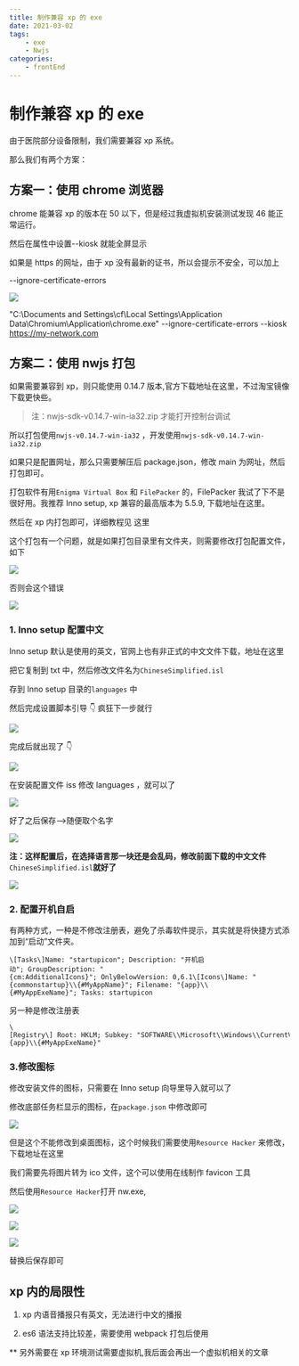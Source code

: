 ```yaml
---
title: 制作兼容 xp 的 exe
date: 2021-03-02
tags:
    - exe
    - Nwjs
categories:
    - frontEnd
---
```


# 制作兼容 xp 的 exe

由于医院部分设备限制，我们需要兼容 xp 系统。

那么我们有两个方案：

## 方案一：使用 chrome 浏览器

chrome 能兼容 xp 的版本在 50 以下，但是经过我虚拟机安装测试发现 46 能正常运行。

然后在属性中设置--kiosk 就能全屏显示

如果是 https 的网址，由于 xp 没有最新的证书，所以会提示不安全，可以加上

--ignore-certificate-errors

![](https://tcs.teambition.net/storage/3123f0e7cda17dfcab4c3c9efae2bc956590?Signature=eyJhbGciOiJIUzI1NiIsInR5cCI6IkpXVCJ9.eyJBcHBJRCI6IjU5Mzc3MGZmODM5NjMyMDAyZTAzNThmMSIsIl9hcHBJZCI6IjU5Mzc3MGZmODM5NjMyMDAyZTAzNThmMSIsIl9vcmdhbml6YXRpb25JZCI6IiIsImV4cCI6MTYxOTk2NTgxNCwiaWF0IjoxNjE5MzYxMDE0LCJyZXNvdXJjZSI6Ii9zdG9yYWdlLzMxMjNmMGU3Y2RhMTdkZmNhYjRjM2M5ZWZhZTJiYzk1NjU5MCJ9.2nQYgVCAIxBB0nTADbIeNRsxgRtRt4nAPL_YUFlel2Q)

"C:\\Documents and Settings\\cf\\Local Settings\\Application Data\\Chromium\\Application\\chrome.exe" --ignore-certificate-errors --kiosk https://my-network.com

## 方案二：使用 nwjs 打包

如果需要兼容到 xp，则只能使用 0.14.7 版本,官方下载地址在这里，不过淘宝镜像下载更快些。

> 注：nwjs-sdk-v0.14.7-win-ia32.zip 才能打开控制台调试

所以打包使用`nwjs-v0.14.7-win-ia32` ，开发使用`nwjs-sdk-v0.14.7-win-ia32.zip`

如果只是配置网址，那么只需要解压后 package.json，修改 main 为网址，然后打包即可。

打包软件有用`Enigma Virtual Box` 和 `FilePacker` 的，FilePacker 我试了下不是很好用。我推荐 Inno setup, xp 兼容的最高版本为 5.5.9, 下载地址在这里。

然后在 xp 内打包即可，详细教程见 这里

这个打包有一个问题，就是如果打包目录里有文件夹，则需要修改打包配置文件，如下

![](https://tcs.teambition.net/storage/312380a11da7f923353a41bcc6c595a879de?Signature=eyJhbGciOiJIUzI1NiIsInR5cCI6IkpXVCJ9.eyJBcHBJRCI6IjU5Mzc3MGZmODM5NjMyMDAyZTAzNThmMSIsIl9hcHBJZCI6IjU5Mzc3MGZmODM5NjMyMDAyZTAzNThmMSIsIl9vcmdhbml6YXRpb25JZCI6IiIsImV4cCI6MTYxOTk2NTgxNCwiaWF0IjoxNjE5MzYxMDE0LCJyZXNvdXJjZSI6Ii9zdG9yYWdlLzMxMjM4MGExMWRhN2Y5MjMzNTNhNDFiY2M2YzU5NWE4NzlkZSJ9.8jgoebQPYdWF0X4YQ0wi6Rbp3jFgCy8uZilvvJVazR0)

否则会这个错误

![](https://tcs.teambition.net/storage/312300f69a57625f8d7da0a3ec30a4b9fb43?Signature=eyJhbGciOiJIUzI1NiIsInR5cCI6IkpXVCJ9.eyJBcHBJRCI6IjU5Mzc3MGZmODM5NjMyMDAyZTAzNThmMSIsIl9hcHBJZCI6IjU5Mzc3MGZmODM5NjMyMDAyZTAzNThmMSIsIl9vcmdhbml6YXRpb25JZCI6IiIsImV4cCI6MTYxOTk2NTgxNCwiaWF0IjoxNjE5MzYxMDE0LCJyZXNvdXJjZSI6Ii9zdG9yYWdlLzMxMjMwMGY2OWE1NzYyNWY4ZDdkYTBhM2VjMzBhNGI5ZmI0MyJ9.-bW1Avlu9n-VG1Z9ypANv3OusIRAYhbIK4AST2u_A5c)

### 1\. Inno setup 配置中文

Inno setup 默认是使用的英文，官网上也有非正式的中文文件下载，地址在这里

把它复制到 txt 中，然后修改文件名为`ChineseSimplified.isl`

存到 Inno setup 目录的`languages` 中

然后完成设置脚本引导 👇 疯狂下一步就行

![](https://tcs.teambition.net/storage/3124c7759d0ab86b8625b2654a9c6245f156?Signature=eyJhbGciOiJIUzI1NiIsInR5cCI6IkpXVCJ9.eyJBcHBJRCI6IjU5Mzc3MGZmODM5NjMyMDAyZTAzNThmMSIsIl9hcHBJZCI6IjU5Mzc3MGZmODM5NjMyMDAyZTAzNThmMSIsIl9vcmdhbml6YXRpb25JZCI6IiIsImV4cCI6MTYxOTk2NTgxNCwiaWF0IjoxNjE5MzYxMDE0LCJyZXNvdXJjZSI6Ii9zdG9yYWdlLzMxMjRjNzc1OWQwYWI4NmI4NjI1YjI2NTRhOWM2MjQ1ZjE1NiJ9._edW9CNnsk6WAlieNtwvSIVidCD8F0iWihRpWvtAD3g)

完成后就出现了 👇

![](https://tcs.teambition.net/storage/31246a532e0b0b5ba672300febece208dd8a?Signature=eyJhbGciOiJIUzI1NiIsInR5cCI6IkpXVCJ9.eyJBcHBJRCI6IjU5Mzc3MGZmODM5NjMyMDAyZTAzNThmMSIsIl9hcHBJZCI6IjU5Mzc3MGZmODM5NjMyMDAyZTAzNThmMSIsIl9vcmdhbml6YXRpb25JZCI6IiIsImV4cCI6MTYxOTk2NTgxNCwiaWF0IjoxNjE5MzYxMDE0LCJyZXNvdXJjZSI6Ii9zdG9yYWdlLzMxMjQ2YTUzMmUwYjBiNWJhNjcyMzAwZmViZWNlMjA4ZGQ4YSJ9.LQGCv22mAqeX5dQZZbEoFGjTw76oYxSXk-tvK-GMuHo)

在安装配置文件 iss 修改 languages ，就可以了

![](https://tcs.teambition.net/storage/312385899938e149fea34f8bb717b62c01fe?Signature=eyJhbGciOiJIUzI1NiIsInR5cCI6IkpXVCJ9.eyJBcHBJRCI6IjU5Mzc3MGZmODM5NjMyMDAyZTAzNThmMSIsIl9hcHBJZCI6IjU5Mzc3MGZmODM5NjMyMDAyZTAzNThmMSIsIl9vcmdhbml6YXRpb25JZCI6IiIsImV4cCI6MTYxOTk2NTgxNCwiaWF0IjoxNjE5MzYxMDE0LCJyZXNvdXJjZSI6Ii9zdG9yYWdlLzMxMjM4NTg5OTkzOGUxNDlmZWEzNGY4YmI3MTdiNjJjMDFmZSJ9.6N5pZtu7Zuyjwaa3RvDXTJ-rYtUcTx56shaKWb0kBrI)

好了之后保存-->随便取个名字

![](https://tcs.teambition.net/storage/3124ec04e15061fa6014703dbd4f02b2e530?Signature=eyJhbGciOiJIUzI1NiIsInR5cCI6IkpXVCJ9.eyJBcHBJRCI6IjU5Mzc3MGZmODM5NjMyMDAyZTAzNThmMSIsIl9hcHBJZCI6IjU5Mzc3MGZmODM5NjMyMDAyZTAzNThmMSIsIl9vcmdhbml6YXRpb25JZCI6IiIsImV4cCI6MTYxOTk2NTgxNCwiaWF0IjoxNjE5MzYxMDE0LCJyZXNvdXJjZSI6Ii9zdG9yYWdlLzMxMjRlYzA0ZTE1MDYxZmE2MDE0NzAzZGJkNGYwMmIyZTUzMCJ9.aq-L4vF9vjt-uiPeZ9uckdl5ftbgJk4oB8Xt99-9h7A)

**注：这样配置后，在选择语言那一块还是会乱码，修改前面下载的中文文件**`ChineseSimplified.isl`**就好了**

![](https://tcs.teambition.net/storage/31232931ec0753e7078f9c7f765cbac632a3?Signature=eyJhbGciOiJIUzI1NiIsInR5cCI6IkpXVCJ9.eyJBcHBJRCI6IjU5Mzc3MGZmODM5NjMyMDAyZTAzNThmMSIsIl9hcHBJZCI6IjU5Mzc3MGZmODM5NjMyMDAyZTAzNThmMSIsIl9vcmdhbml6YXRpb25JZCI6IiIsImV4cCI6MTYxOTk2NTgxNCwiaWF0IjoxNjE5MzYxMDE0LCJyZXNvdXJjZSI6Ii9zdG9yYWdlLzMxMjMyOTMxZWMwNzUzZTcwNzhmOWM3Zjc2NWNiYWM2MzJhMyJ9.Y9uAQ6-QU_fsqgOlmJsFr_5QmRIkK6aCGJ3HkmuE7sQ)

### 2\. 配置开机自启

有两种方式，一种是不修改注册表，避免了杀毒软件提示，其实就是将快捷方式添加到“启动”文件夹。

```
\[Tasks\]Name: "startupicon"; Description: "开机启动"; GroupDescription: "{cm:AdditionalIcons}"; OnlyBelowVersion: 0,6.1\[Icons\]Name: "{commonstartup}\\{#MyAppName}"; Filename: "{app}\\{#MyAppExeName}"; Tasks: startupicon
```


另一种是修改注册表

```
\[Registry\] Root: HKLM; Subkey: "SOFTWARE\\Microsoft\\Windows\\CurrentVersion\\Run"; ValueType: string; ValueName: "testrun"; ValueData: "{app}\\{#MyAppExeName}"
```


### 3.修改图标

修改安装文件的图标，只需要在 Inno setup 向导里导入就可以了

修改底部任务栏显示的图标，在`package.json` 中修改即可

![](https://tcs.teambition.net/storage/3123325425c34755dcf47ca0c18cb964f707?Signature=eyJhbGciOiJIUzI1NiIsInR5cCI6IkpXVCJ9.eyJBcHBJRCI6IjU5Mzc3MGZmODM5NjMyMDAyZTAzNThmMSIsIl9hcHBJZCI6IjU5Mzc3MGZmODM5NjMyMDAyZTAzNThmMSIsIl9vcmdhbml6YXRpb25JZCI6IiIsImV4cCI6MTYxOTk2NTgxNCwiaWF0IjoxNjE5MzYxMDE0LCJyZXNvdXJjZSI6Ii9zdG9yYWdlLzMxMjMzMjU0MjVjMzQ3NTVkY2Y0N2NhMGMxOGNiOTY0ZjcwNyJ9.sryigFGEOTi9HOCr8yS_1fr-FxY5wGFDnvzK97YrDL4)

但是这个不能修改到桌面图标，这个时候我们需要使用`Resource Hacker` 来修改，下载地址在这里

我们需要先将图片转为 ico 文件，这个可以使用在线制作 favicon 工具

然后使用`Resource Hacker`打开 nw.exe,

![](https://tcs.teambition.net/storage/31237b6ea08002d41a52ff2c42e0ac6de867?Signature=eyJhbGciOiJIUzI1NiIsInR5cCI6IkpXVCJ9.eyJBcHBJRCI6IjU5Mzc3MGZmODM5NjMyMDAyZTAzNThmMSIsIl9hcHBJZCI6IjU5Mzc3MGZmODM5NjMyMDAyZTAzNThmMSIsIl9vcmdhbml6YXRpb25JZCI6IiIsImV4cCI6MTYxOTk2NTgxNCwiaWF0IjoxNjE5MzYxMDE0LCJyZXNvdXJjZSI6Ii9zdG9yYWdlLzMxMjM3YjZlYTA4MDAyZDQxYTUyZmYyYzQyZTBhYzZkZTg2NyJ9.k6LgWJt7-BArfiNtS96Wm98SFqpjjByWGr04WqFNGDc)

![](https://tcs.teambition.net/storage/312334961f1a2e5eafd90db1572e132c9972?Signature=eyJhbGciOiJIUzI1NiIsInR5cCI6IkpXVCJ9.eyJBcHBJRCI6IjU5Mzc3MGZmODM5NjMyMDAyZTAzNThmMSIsIl9hcHBJZCI6IjU5Mzc3MGZmODM5NjMyMDAyZTAzNThmMSIsIl9vcmdhbml6YXRpb25JZCI6IiIsImV4cCI6MTYxOTk2NTgxNCwiaWF0IjoxNjE5MzYxMDE0LCJyZXNvdXJjZSI6Ii9zdG9yYWdlLzMxMjMzNDk2MWYxYTJlNWVhZmQ5MGRiMTU3MmUxMzJjOTk3MiJ9.bYZI-f8ewtQlz652NTQKfeUoPII8vCJ0kkxLIW4ytXI)

![](https://tcs.teambition.net/storage/312348f9e214cf4f0a30e3eca65da026d233?Signature=eyJhbGciOiJIUzI1NiIsInR5cCI6IkpXVCJ9.eyJBcHBJRCI6IjU5Mzc3MGZmODM5NjMyMDAyZTAzNThmMSIsIl9hcHBJZCI6IjU5Mzc3MGZmODM5NjMyMDAyZTAzNThmMSIsIl9vcmdhbml6YXRpb25JZCI6IiIsImV4cCI6MTYxOTk2NTgxNCwiaWF0IjoxNjE5MzYxMDE0LCJyZXNvdXJjZSI6Ii9zdG9yYWdlLzMxMjM0OGY5ZTIxNGNmNGYwYTMwZTNlY2E2NWRhMDI2ZDIzMyJ9.tK0PqRTrQ_mB5CC-Yw3zZQVNBkgoAIM_pxW-I12mpTg)

替换后保存即可

## xp 内的局限性

1.  xp 内语音播报只有英文，无法进行中文的播报

2.  es6 语法支持比较差，需要使用 webpack 打包后使用

\*\* 另外需要在 xp 环境测试需要虚拟机,我后面会再出一个虚拟机相关的文章
